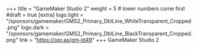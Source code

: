 +++
title = "GameMaker Studio 2"
weight = 5          # lower numbers come first
#draft = true
[extra]
logo.light = "/sponsors/gamemaker/GMS2_Primary_DblLine_WhiteTransparent_Cropped.png"
logo.dark = "/sponsors/gamemaker/GMS2_Primary_DblLine_BlackTransparent_Cropped.png"
link = "https://opr.as/gm-ld49"
+++
GameMaker Studio 2